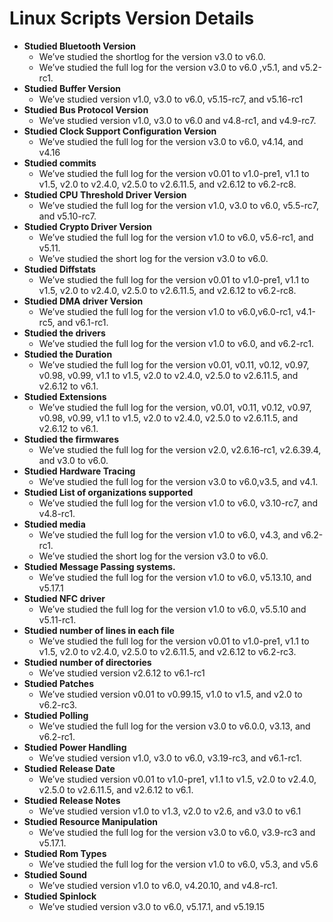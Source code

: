 # Linux Scripts Version Details



* **Studied Bluetooth Version**
    * We’ve studied the shortlog for the version v3.0 to v6.0.
    * We’ve studied the full log for the version v3.0 to v6.0 ,v5.1, and v5.2-rc1.
* **Studied Buffer Version**
    * We’ve studied version v1.0, v3.0 to v6.0, v5.15-rc7, and v5.16-rc1
* **Studied Bus Protocol Version**
    * We’ve studied version v1.0, v3.0 to v6.0 and v4.8-rc1, and v4.9-rc7.
* **Studied Clock Support Configuration Version**
    * We’ve studied the full log for the version v3.0 to v6.0, v4.14, and v4.16
* **Studied commits**
    * We’ve studied the full log for the version v0.01 to v1.0-pre1, v1.1 to v1.5, v2.0 to v2.4.0, v2.5.0 to v2.6.11.5, and v2.6.12 to v6.2-rc8.
* **Studied CPU Threshold Driver Version**
    * We’ve studied the full log for the version v1.0, v3.0 to v6.0, v5.5-rc7, and v5.10-rc7.
* **Studied Crypto Driver Version**
    * We’ve studied the full log for the version v1.0 to v6.0, v5.6-rc1, and v5.11.
    * We’ve studied the short log for the version v3.0 to v6.0.
* **Studied Diffstats**
    * We’ve studied the full log for the version v0.01 to v1.0-pre1, v1.1 to v1.5, v2.0 to v2.4.0, v2.5.0 to v2.6.11.5, and v2.6.12 to v6.2-rc8.
* **Studied DMA driver Version**
    * We’ve studied the full log for the version v1.0 to v6.0,v6.0-rc1, v4.1-rc5, and v6.1-rc1.
* **Studied the drivers**
    * We’ve studied the full log for the version v1.0 to v6.0, and v6.2-rc1.
* **Studied the Duration**
    * We’ve studied the full log for the version v0.01, v0.11, v0.12, v0.97, v0.98, v0.99, v1.1 to v1.5, v2.0 to v2.4.0, v2.5.0 to v2.6.11.5, and v2.6.12 to v6.1.
* **Studied Extensions**
    * We’ve studied the full log for the version, v0.01, v0.11, v0.12, v0.97, v0.98, v0.99, v1.1 to v1.5, v2.0 to v2.4.0, v2.5.0 to v2.6.11.5, and v2.6.12 to v6.1.
* **Studied the firmwares** 
	* We’ve studied the full log for the version v2.0, v2.6.16-rc1, v2.6.39.4, and v3.0 to v6.0.
* **Studied Hardware Tracing**
    * We’ve studied the full log for the version v3.0 to v6.0,v3.5, and v4.1.
* **Studied List of organizations supported**
    * We’ve studied the full log for the version v1.0 to v6.0, v3.10-rc7, and v4.8-rc1.
* **Studied media**
    * We’ve studied the full log for the version v1.0 to v6.0, v4.3, and v6.2-rc1.
    * We’ve studied the short log for the version v3.0 to v6.0.
* **Studied Message Passing systems.**
    * We’ve studied the full log for the version v1.0 to v6.0, v5.13.10, and v5.17.1
* **Studied NFC driver**
	* We’ve studied the full log for the version v1.0 to v6.0, v5.5.10 and v5.11-rc1.
* **Studied number of lines in each file**
    * We’ve studied the full log for the version v0.01 to v1.0-pre1, v1.1 to v1.5, v2.0 to v2.4.0, v2.5.0 to v2.6.11.5, and v2.6.12 to v6.2-rc3.
* **Studied number of directories**
    * We’ve studied version v2.6.12 to v6.1-rc1
* **Studied Patches**
    * We’ve studied version v0.01 to v0.99.15, v1.0 to v1.5, and v2.0 to v6.2-rc3.
* **Studied Polling**
    * We’ve studied the full log for the version v3.0 to v6.0.0, v3.13, and v6.2-rc1.
* **Studied Power Handling**
    * We’ve studied version v1.0, v3.0 to v6.0, v3.19-rc3, and v6.1-rc1.
* **Studied Release Date**
    * We’ve studied version v0.01 to v1.0-pre1, v1.1 to v1.5, v2.0 to v2.4.0, v2.5.0 to v2.6.11.5, and v2.6.12 to v6.1.
* **Studied Release Notes**
    * We’ve studied version v1.0 to v1.3, v2.0 to v2.6, and v3.0 to v6.1
* **Studied Resource Manipulation**
    * We’ve studied the full log for the version v3.0 to v6.0, v3.9-rc3 and v5.17.1.
* **Studied Rom Types**
    * We’ve studied the full log for the version v1.0 to v6.0, v5.3, and v5.6
* **Studied Sound**
    * We’ve studied version v1.0 to v6.0, v4.20.10, and v4.8-rc1.
* **Studied Spinlock**
    * We’ve studied version v3.0 to v6.0, v5.17.1, and v5.19.15